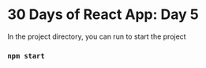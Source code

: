 # 30 Days of React App: Day 5

In the project directory, you can run to start the project

### `npm start`